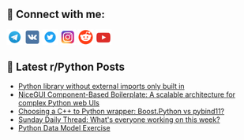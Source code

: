 ## 🔎 Connect with me:
[<img src="https://github.com/bullbesh/bullbesh/blob/main/images/Telegram.png" width="32" height="32" />](https://t.me/bullbesh)
[<img src="https://github.com/bullbesh/bullbesh/blob/main/images/VK.png" width="32" height="32" />](https://vk.com/bullbesh)
[<img src="https://github.com/bullbesh/bullbesh/blob/main/images/Twitter.png" width="32" height="32" />](https://twitter.com/bullbesh1)
[<img src="https://github.com/bullbesh/bullbesh/blob/main/images/Instagram.png" width="32" height="32" />](https://www.instagram.com/bullbesh)
[<img src="https://github.com/bullbesh/bullbesh/blob/main/images/Reddit.png" width="32" height="32" />](https://www.reddit.com/user/bullbesh)
[<img src="https://github.com/bullbesh/bullbesh/blob/main/images/YouTube.png" width="32" height="32" />](https://www.youtube.com/channel/UCtfjRs6uzgq5mfm8S06WTcg)

## 📕 Latest r/Python Posts
<!-- BLOG-POST-LIST:START -->
- [Python library without external imports only built in](https://www.reddit.com/r/Python/comments/1nsiw9i/python_library_without_external_imports_only/)
- [NiceGUI Component-Based Boilerplate: A scalable architecture for complex Python web UIs](https://www.reddit.com/r/Python/comments/1nsi5sh/nicegui_componentbased_boilerplate_a_scalable/)
- [Choosing a C++ to Python wrapper: Boost.Python vs pybind11?](https://www.reddit.com/r/Python/comments/1nsceni/choosing_a_c_to_python_wrapper_boostpython_vs/)
- [Sunday Daily Thread: What&#39;s everyone working on this week?](https://www.reddit.com/r/Python/comments/1nsa5ae/sunday_daily_thread_whats_everyone_working_on/)
- [Python Data Model Exercise](https://www.reddit.com/r/Python/comments/1ns79ep/python_data_model_exercise/)
<!-- BLOG-POST-LIST:END -->
